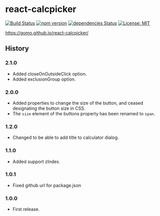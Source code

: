 # react-calcpicker

[![Build Status](https://travis-ci.org/gomo/react-calcpicker.svg?branch=master)](https://travis-ci.org/gomo/react-calcpicker)
[![npm version](https://badge.fury.io/js/react-calcpicker.svg)](https://badge.fury.io/js/react-calcpicker)
[![dependencies Status](https://david-dm.org/gomo/react-calcpicker/status.svg)](https://david-dm.org/gomo/react-calcpicker)
[![License: MIT](https://img.shields.io/badge/License-MIT-yellow.svg)](https://opensource.org/licenses/MIT)

https://gomo.github.io/react-calcpicker/

## History

### 2.1.0

 * Added closeOnOutsideClick option.
 * Added exclusionGroup option. 

### 2.0.0

 * Added properties to change the size of the button, and ceased designating the button size in CSS.
 * The `size` element of the buttons property has been renamed to `span`.

### 1.2.0

 * Changed to be able to add title to calculator dialog.

### 1.1.0

 * Added support zIndex.

### 1.0.1

 * Fixed github url for package.json

### 1.0.0

 * First release.
